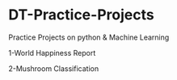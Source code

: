 # DT-Practice-Projects
Practice Projects on python &amp; Machine Learning

1-World Happiness Report

2-Mushroom Classification

